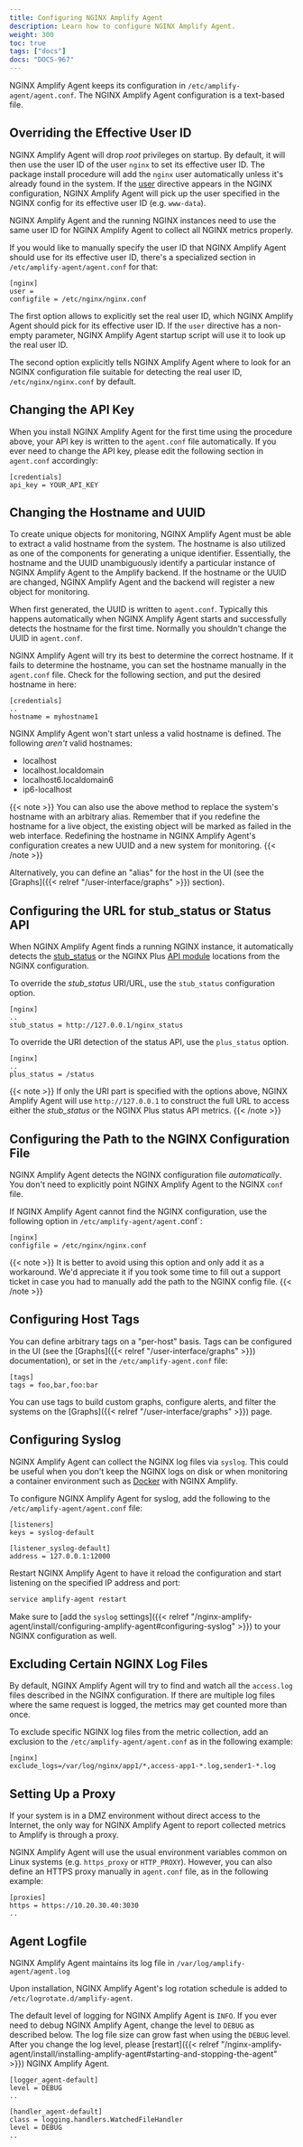 ```yaml
---
title: Configuring NGINX Amplify Agent
description: Learn how to configure NGINX Amplify Agent.
weight: 300
toc: true
tags: ["docs"]
docs: "DOCS-967"
---
```


NGINX Amplify Agent keeps its configuration in `/etc/amplify-agent/agent.conf`. The NGINX Amplify Agent configuration is a text-based file.

## Overriding the Effective User ID

NGINX Amplify Agent will drop *root* privileges on startup. By default, it will then use the user ID of the user `nginx` to set its effective user ID. The package install procedure will add the `nginx` user automatically unless it's already found in the system. If the [user](http://nginx.org/en/docs/ngx_core_module.html#user) directive appears in the NGINX configuration, NGINX Amplify Agent will pick up the user specified in the NGINX config for its effective user ID (e.g. `www-data`).

NGINX Amplify Agent and the running NGINX instances need to use the same user ID for NGINX Amplify Agent to collect all NGINX metrics properly.

If you would like to manually specify the user ID that NGINX Amplify Agent should use for its effective user ID, there's a specialized section in `/etc/amplify-agent/agent.conf` for that:

```nginx
[nginx]
user =
configfile = /etc/nginx/nginx.conf
```

The first option allows to explicitly set the real user ID, which NGINX Amplify Agent should pick for its effective user ID. If the `user` directive has a non-empty parameter, NGINX Amplify Agent startup script will use it to look up the real user ID.

The second option explicitly tells NGINX Amplify Agent where to look for an NGINX configuration file suitable for detecting the real user ID, `/etc/nginx/nginx.conf` by default.

## Changing the API Key

When you install NGINX Amplify Agent for the first time using the procedure above, your API key is written to the `agent.conf` file automatically. If you ever need to change the API key, please edit the following section in `agent.conf` accordingly:

```nginx
[credentials]
api_key = YOUR_API_KEY
```

## Changing the Hostname and UUID

To create unique objects for monitoring, NGINX Amplify Agent must be able to extract a valid hostname from the system. The hostname is also utilized as one of the components for generating a unique identifier. Essentially, the hostname and the UUID unambiguously identify a particular instance of NGINX Amplify Agent to the Amplify backend. If the hostname or the UUID are changed, NGINX Amplify Agent and the backend will register a new object for monitoring.

When first generated, the UUID is written to `agent.conf`. Typically this happens automatically when NGINX Amplify Agent starts and successfully detects the hostname for the first time. Normally you shouldn't change the UUID in `agent.conf`.

NGINX Amplify Agent will try its best to determine the correct hostname. If it fails to determine the hostname, you can set the hostname manually in the `agent.conf` file. Check for the following section, and put the desired hostname in here:

```nginx
[credentials]
..
hostname = myhostname1
```

NGINX Amplify Agent won't start unless a valid hostname is defined. The following *aren't* valid hostnames:

  * localhost
  * localhost.localdomain
  * localhost6.localdomain6
  * ip6-localhost

{{< note >}} You can also use the above method to replace the system's hostname with an arbitrary alias. Remember that if you redefine the hostname for a live object, the existing object will be marked as failed in the web interface. Redefining the hostname in NGINX Amplify Agent's configuration creates a new UUID and a new system for monitoring. {{< /note >}}

Alternatively, you can define an "alias" for the host in the UI (see the [Graphs]({{< relref "/user-interface/graphs" >}}) section).

## Configuring the URL for stub_status or Status API

When NGINX Amplify Agent finds a running NGINX instance, it automatically detects the [stub_status](http://nginx.org/en/docs/http/ngx_http_stub_status_module.html) or the NGINX Plus [API module](http://nginx.org/en/docs/http/ngx_http_api_module.html) locations from the NGINX configuration.

To override the *stub_status* URI/URL, use the `stub_status` configuration option.

```nginx
[nginx]
..
stub_status = http://127.0.0.1/nginx_status
```

To override the URI detection of the status API, use the `plus_status` option.

```nginx
[nginx]
..
plus_status = /status
```

{{< note >}}  If only the URI part is specified with the options above, NGINX Amplify Agent will use `http://127.0.0.1` to construct the full URL to access either the *stub_status* or the NGINX Plus status API metrics. {{< /note >}} 

## Configuring the Path to the NGINX Configuration File

NGINX Amplify Agent detects the NGINX configuration file *automatically*. You don't need to explicitly point NGINX Amplify Agent to the NGINX `conf` file.

If NGINX Amplify Agent cannot find the NGINX configuration, use the following option in `/etc/amplify-agent/agent.`conf`:

```nginx
[nginx]
configfile = /etc/nginx/nginx.conf
```

{{< note >}} It is better to avoid using this option and only add it as a workaround. We'd appreciate it if you took some time to fill out a support ticket in case you had to manually add the path to the NGINX config file. {{< /note >}}  

## Configuring Host Tags

You can define arbitrary tags on a "per-host" basis. Tags can be configured in the UI (see the [Graphs]({{< relref "/user-interface/graphs" >}}) documentation), or set in the `/etc/amplify-agent.conf` file:

```nginx
[tags]
tags = foo,bar,foo:bar
```

You can use tags to build custom graphs, configure alerts, and filter the systems on the [Graphs]({{< relref "/user-interface/graphs" >}}) page.

## Configuring Syslog

NGINX Amplify Agent can collect the NGINX log files via `syslog`. This could be useful when you don't keep the NGINX logs on disk or when monitoring a container environment such as [Docker](https://github.com/nginxinc/docker-nginx-amplify) with NGINX Amplify.

To configure NGINX Amplify Agent for syslog, add the following to the `/etc/amplify-agent/agent.conf` file:

```nginx
[listeners]
keys = syslog-default

[listener_syslog-default]
address = 127.0.0.1:12000
```

Restart NGINX Amplify Agent to have it reload the configuration and start listening on the specified IP address and port:

```bash
service amplify-agent restart
```

Make sure to [add the `syslog` settings]({{< relref "/nginx-amplify-agent/install/configuring-amplify-agent#configuring-syslog" >}}) to your NGINX configuration as well.

## Excluding Certain NGINX Log Files

By default, NGINX Amplify Agent will try to find and watch all the `access.log` files described in the NGINX configuration. If there are multiple log files where the same request is logged, the metrics may get counted more than once.

To exclude specific NGINX log files from the metric collection, add an exclusion to the `/etc/amplify-agent/agent.conf` as in the following example:

```nginx
[nginx]
exclude_logs=/var/log/nginx/app1/*,access-app1-*.log,sender1-*.log
```

## Setting Up a Proxy

If your system is in a DMZ environment without direct access to the Internet, the only way for NGINX Amplify Agent to report collected metrics to Amplify is through a proxy.

NGINX Amplify Agent will use the usual environment variables common on Linux systems (e.g. `https_proxy` or `HTTP_PROXY`). However, you can also define an HTTPS proxy manually in `agent.conf` file, as in the following example:

```nginx
[proxies]
https = https://10.20.30.40:3030
..
```

## Agent Logfile

NGINX Amplify Agent maintains its log file in `/var/log/amplify-agent/agent.log`

Upon installation, NGINX Amplify Agent's log rotation schedule is added to `/etc/logrotate.d/amplify-agent`.

The default level of logging for NGINX Amplify Agent is `INFO`. If you ever need to debug NGINX Amplify Agent, change the level to `DEBUG` as described below. The log file size can grow fast when using the `DEBUG` level. After you change the log level, please [restart]({{< relref "/nginx-amplify-agent/install/installing-amplify-agent#starting-and-stopping-the-agent" >}}) NGINX Amplify Agent.

```nginx
[logger_agent-default]
level = DEBUG
..

[handler_agent-default]
class = logging.handlers.WatchedFileHandler
level = DEBUG
..
```
